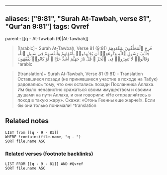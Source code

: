 
---
aliases: ["9:81", "Surah At-Tawbah, verse 81", "Qur'an 9:81"]
tags: Qvref
---

parent:: [[q - At-Tawbah (9)|At-Tawbah]]

> [!arabic]+ Surah At-Tawbah, Verse 81 (9:81)
> <span class="quran-arabic">فَرِحَ ٱلْمُخَلَّفُونَ بِمَقْعَدِهِمْ خِلَـٰفَ رَسُولِ ٱللَّهِ وَكَرِهُوٓا۟ أَن يُجَـٰهِدُوا۟ بِأَمْوَٰلِهِمْ وَأَنفُسِهِمْ فِى سَبِيلِ ٱللَّهِ وَقَالُوا۟ لَا تَنفِرُوا۟ فِى ٱلْحَرِّ ۗ قُلْ نَارُ جَهَنَّمَ أَشَدُّ حَرًّا ۚ لَّوْ كَانُوا۟ يَفْقَهُونَ</span>
^arabic

> [!translation]+ Surah At-Tawbah, Verse 81 (9:81) - Translation
> Оставшиеся позади (не принявшиеся участие в походе на Табук) радовались тому, что они остались позади Посланника Аллаха. Им было ненавистно сражаться своим имуществом и своими душами на пути Аллаха, и они говорили: «Не отправляйтесь в поход в такую жару». Скажи: «Огонь Геенны еще жарче!». Если бы они только понимали!
^translation



## Related notes
```dataview
LIST from [[q - 9 - 81]]
WHERE !contains(file.name, "q - ")
SORT file.name ASC
```

### Related verses (footnote backlinks)
```dataview
LIST FROM [[q - 9 - 81]] AND #Qvref
SORT file.name ASC
```

